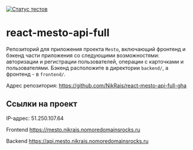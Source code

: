 [![Статус тестов](../../actions/workflows/tests.yml/badge.svg)](../../actions/workflows/tests.yml)

# react-mesto-api-full
Репозиторий для приложения проекта `Mesto`, включающий фронтенд и бэкенд части приложения со следующими возможностями: авторизации и регистрации пользователей, операции с карточками и пользователями. Бэкенд расположите в директории `backend/`, а фронтенд - в `frontend/`. 
  
Адрес репозитория: https://github.com/NikRais/react-mesto-api-full-gha

## Ссылки на проект

IP-адрес: 51.250.107.64

Frontend https://mesto.nikrais.nomoredomainsrocks.ru

Backend https://api.mesto.nikrais.nomoredomainsrocks.ru
